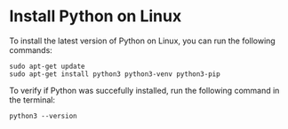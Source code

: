 # Install Python on Linux

To install the latest version of Python on Linux, you can run the following commands:

```
sudo apt-get update
sudo apt-get install python3 python3-venv python3-pip

```

To verify if Python was succefully installed, run the following command in the terminal:

```
python3 --version
```


